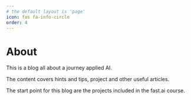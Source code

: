 ```yaml
---
# the default layout is 'page'
icon: fas fa-info-circle
order: 4
---
```


# About
This is a blog all about a journey applied AI.

The content covers hints and tips, project and other useful articles.

The start point for this blog are the projects included in the fast.ai course.